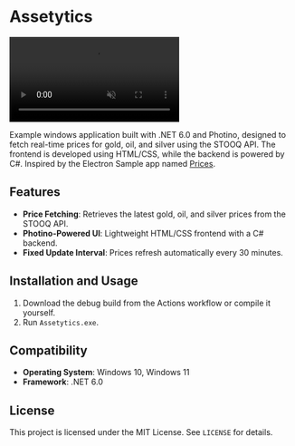 # Assetytics

<div>
<video src="https://raw.githubusercontent.com/nycalexander/assetytics/main/demo.mp4" autoplay loop muted />
</div>

Example windows application built with .NET 6.0 and Photino, designed to fetch real-time prices for gold, oil, and silver using the STOOQ API. The frontend is developed using HTML/CSS, while the backend is powered by C#. Inspired by the Electron Sample app named [Prices](https://github.com/electron/simple-samples/tree/master/prices).

## Features
- **Price Fetching**: Retrieves the latest gold, oil, and silver prices from the STOOQ API.
- **Photino-Powered UI**: Lightweight HTML/CSS frontend with a C# backend.
- **Fixed Update Interval**: Prices refresh automatically every 30 minutes.

## Installation and Usage
1. Download the debug build from the Actions workflow or compile it yourself.
2. Run `Assetytics.exe`.

## Compatibility
- **Operating System**: Windows 10, Windows 11
- **Framework**: .NET 6.0

## License
This project is licensed under the MIT License. See `LICENSE` for details.
